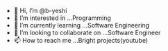 - 👋 Hi, I’m @b-yeshi
- 👀 I’m interested in ...Programming
- 🌱 I’m currently learning ...Software Engineering
- 💞️ I’m looking to collaborate on ...Software Engineer
- 📫 How to reach me ...Bright projects(youtube)

<!---
b-yeshi/b-yeshi is a ✨ special ✨ repository because its `README.md` (this file) appears on your GitHub profile.
You can click the Preview link to take a look at your changes.
--->
